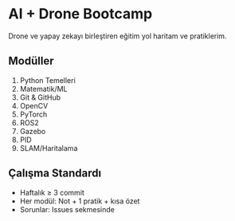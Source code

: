 # AI + Drone Bootcamp
Drone ve yapay zekayı birleştiren eğitim yol haritam ve pratiklerim.

## Modüller
1) Python Temelleri  
2) Matematik/ML  
3) Git & GitHub  
4) OpenCV  
5) PyTorch  
6) ROS2  
7) Gazebo  
8) PID  
9) SLAM/Haritalama

## Çalışma Standardı
- Haftalık ≥ 3 commit
- Her modül: Not + 1 pratik + kısa özet
- Sorunlar: Issues sekmesinde
